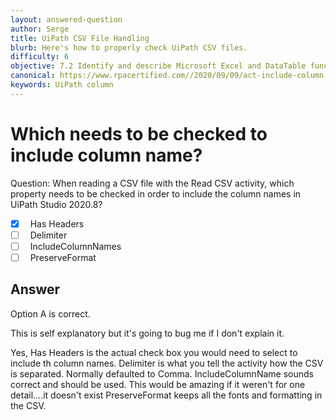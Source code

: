 ```yaml
---
layout: answered-question
author: Serge
title: UiPath CSV File Handling
blurb: Here's how to properly check UiPath CSV files.
difficulty: 6
objective: 7.2 Identify and describe Microsoft Excel and DataTable functions, and how Excel activities are used for data manipulation
canonical: https://www.rpacertified.com//2020/09/09/act-include-column-headers.html
keywords: UiPath column
---
```


<h1>Which needs to be checked to include column name?</h1>

Question:  When reading a CSV file with the Read CSV activity, which property needs to be checked in order to include the column names in UiPath Studio 2020.8?

 - [X] &nbsp;  Has Headers
 - [ ] &nbsp;  Delimiter
 - [ ] &nbsp;  IncludeColumnNames
 - [ ] &nbsp;  PreserveFormat

## Answer

Option A is correct.

This is self explanatory but it's going to bug me if I don't explain it.

Yes, Has Headers is the actual check box you would need to select to include th column names.
Delimiter is what you tell the activity how the CSV is separated.  Normally defaulted to Comma.
IncludeColumnName sounds correct and should be used. This would be amazing if it weren't for one detail....it doesn't exist
PreserveFormat keeps all the fonts and formatting in the CSV.



